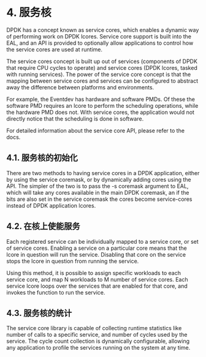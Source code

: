 
# 4. 服务核
DPDK has a concept known as service cores, which enables a dynamic way of performing work on DPDK lcores. Service core support is built into the EAL, and an API is provided to optionally allow applications to control how the service cores are used at runtime.

The service cores concept is built up out of services (components of DPDK that require CPU cycles to operate) and service cores (DPDK lcores, tasked with running services). The power of the service core concept is that the mapping between service cores and services can be configured to abstract away the difference between platforms and environments.

For example, the Eventdev has hardware and software PMDs. Of these the software PMD requires an lcore to perform the scheduling operations, while the hardware PMD does not. With service cores, the application would not directly notice that the scheduling is done in software.

For detailed information about the service core API, please refer to the docs.

## 4.1. 服务核的初始化
There are two methods to having service cores in a DPDK application, either by using the service coremask, or by dynamically adding cores using the API. The simpler of the two is to pass the -s coremask argument to EAL, which will take any cores available in the main DPDK coremask, an if the bits are also set in the service coremask the cores become service-cores instead of DPDK application lcores.

## 4.2. 在核上使能服务
Each registered service can be individually mapped to a service core, or set of service cores. Enabling a service on a particular core means that the lcore in question will run the service. Disabling that core on the service stops the lcore in question from running the service.

Using this method, it is possible to assign specific workloads to each service core, and map N workloads to M number of service cores. Each service lcore loops over the services that are enabled for that core, and invokes the function to run the service.

## 4.3. 服务核的统计
The service core library is capable of collecting runtime statistics like number of calls to a specific service, and number of cycles used by the service. The cycle count collection is dynamically configurable, allowing any application to profile the services running on the system at any time.
